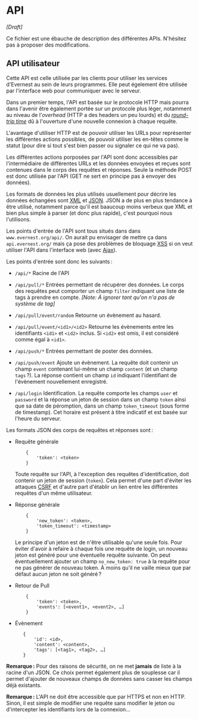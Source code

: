 
API
===

*[Draft]*


Ce fichier est une ébauche de description des différentes APIs. N'hésitez pas à proposer des modifications.


API utilisateur
---------------

Cette API est celle utilisée par les clients pour utiliser les services d'Evernest au sein de leurs programmes. Elle peut égelement être utilisée par l'interface web pour communiquer avec le serveur.

Dans un premier temps, l'API est basée sur le protocole HTTP mais pourra dans l'avenir être également portée sur un protocole plus léger, notamment au niveau de l'*overhead* (HTTP a des headers un peu lourds) et du [*round-trip time*](https://fr.wikipedia.org/wiki/Round-trip_delay_time) dû à l'ouverture d'une nouvelle connexion à chaque requête.

L'avantage d'utiliser HTTP est de pouvoir utiliser les URLs pour représenter les différentes actions possibles, de pouvoir utiliser les en-têtes comme le statut (pour dire si tout s'est bien passer ou signaler ce qui ne va pas).

Les différentes actions porposées par l'API sont donc accessibles par l'intermédiaire de différentes URLs et les données envoyées et reçues sont contenues dans le corps des requêtes et réponses. Seule la méthode POST est donc utilisée par l'API (GET ne sert en principe pas à envoyer des données).

Les formats de données les plus utilisés usuellement pour décrire les données échangées sont [XML](https://fr.wikipedia.org/wiki/Extensible_Markup_Language) et [JSON](https://fr.wikipedia.org/wiki/JavaScript_Object_Notation). JSON a de plus en plus tendance à être utilisé, notamment parce qu'il est baaucoup moins verbeux que XML et bien plus simple à parser (et donc plus rapide), c'est pourquoi nous l'utilisons.

Les points d'entrée de l'API sont tous situés dans dans `www.evernest.org/api/`. On aurait pu envisager de mettre ça dans `api.evernest.org/` mais ça pose des problèmes de bloquage [XSS](https://fr.wikipedia.org/wiki/Cross-site_scripting) si on veut utiliser l'API dans l'interface web (avec [Ajax](https://fr.wikipedia.org/wiki/Ajax_%28informatique%29)).

Les points d'entrée sont donc les suivants :

 * `/api/*`
   Racine de l'API

 * `/api/pull/*`
   Entrées permettant de récupérer des données.
   Le corps des requêtes peut comporter un champ `filter` indiquant une liste de tags à prendre en compte. *[Note: À ignorer tant qu'on n'a pas de système de tag]*

 * `/api/pull/event/random`
   Retourne un évènement au hasard.

 * `/api/pull/event/<id1>/<id2>`
   Retourne les évènements entre les identifiants `<id1>` et `<id2>` inclus.
   Si `<id2>` est omis, il est considéré comme égal à `<id1>`.

 * `/api/push/*`
   Entrées permettant de poster des données.

 * `/api/push/event`
   Ajoute un évènement. La requête doit contenir un champ `event` contenant lui-même un champ `content` (et un champ `tags` ?). La réponse contient un champ `id` indiquant l'identifiant de l'évènement nouvellement enregistré.

 * `/api/login`
   Identification. La requête comporte les champs `user` et `password` et la réponse un jeton de session dans un champ `token` ainsi que sa date de péromption, dans un champ `token_timeout` (sous forme de timestamp). Cet horaire est présent à titre indicatif et est basée sur l'heure du serveur.


Les formats JSON des corps de requêtes et réponses sont :

 * Requête générale
   ```
       {
           'token': <token>
       }
   ```
   Toute requête sur l'API, à l'exception des requêtes d'identification, doit contenir un jeton de session (`token`). Cela permet d'une part d'éviter les attaques [CSRF](https://en.wikipedia.org/wiki/Cross-site_request_forgery) et d'autre part d'établir un lien entre les différentes requêtes d'un même utilisateur.

 * Réponse générale
   ```
       {
           'new_token': <token>,
           'token_timeout': <timestamp>
       }
   ```
   Le principe d'un jeton est de n'être utilisable qu'une seule fois. Pour éviter d'avoir à refaire à chaque fois une requête de login, un nouveau jeton est généré pour une éventuelle requête suivante. On peut éventuellement ajouter un champ `no_new_token: true` à la requête pour ne pas générer de nouveau token. À moins qu'il ne vaille mieux que par défaut aucun jeton ne soit généré ?

 * Retour de Pull
   ```
       {
           'token': <token>,
           'events': [<event1>, <event2>, …]
       }
   ```

 * Évènement
   ```
      {
          'id': <id>,
          'content': <content>,
          'tags': [<tag1>, <tag2>, …]
      }
   ```


**Remarque :**
Pour des raisons de sécurité, on ne met **jamais** de liste à la racine d'un JSON.
Ce choix permet également plus de souplesse car il permet d'ajouter de nouveaux champs de données sans casser les champs déjà existants.

**Remarque :**
L'API ne doit être accessible que par HTTPS et non en HTTP. Sinon, il est simple de modifier une requête sans modifier le jeton ou d'intercepter les identifiants lors de la connexion…
